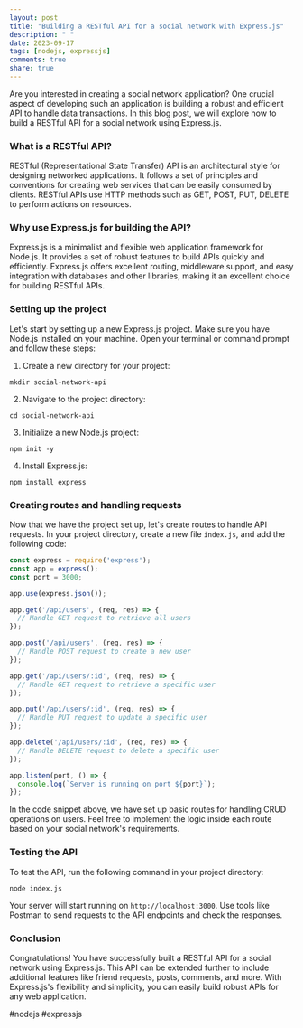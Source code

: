 ```yaml
---
layout: post
title: "Building a RESTful API for a social network with Express.js"
description: " "
date: 2023-09-17
tags: [nodejs, expressjs]
comments: true
share: true
---
```


Are you interested in creating a social network application? One crucial aspect of developing such an application is building a robust and efficient API to handle data transactions. In this blog post, we will explore how to build a RESTful API for a social network using Express.js.

### What is a RESTful API?

RESTful (Representational State Transfer) API is an architectural style for designing networked applications. It follows a set of principles and conventions for creating web services that can be easily consumed by clients. RESTful APIs use HTTP methods such as GET, POST, PUT, DELETE to perform actions on resources.

### Why use Express.js for building the API?

Express.js is a minimalist and flexible web application framework for Node.js. It provides a set of robust features to build APIs quickly and efficiently. Express.js offers excellent routing, middleware support, and easy integration with databases and other libraries, making it an excellent choice for building RESTful APIs.

### Setting up the project

Let's start by setting up a new Express.js project. Make sure you have Node.js installed on your machine. Open your terminal or command prompt and follow these steps:

1. Create a new directory for your project: 
```
mkdir social-network-api
```

2. Navigate to the project directory:
```
cd social-network-api
```

3. Initialize a new Node.js project:
```
npm init -y
```

4. Install Express.js:
```
npm install express
```

### Creating routes and handling requests

Now that we have the project set up, let's create routes to handle API requests. In your project directory, create a new file `index.js`, and add the following code:

```javascript
const express = require('express');
const app = express();
const port = 3000;

app.use(express.json());

app.get('/api/users', (req, res) => {
  // Handle GET request to retrieve all users
});

app.post('/api/users', (req, res) => {
  // Handle POST request to create a new user
});

app.get('/api/users/:id', (req, res) => {
  // Handle GET request to retrieve a specific user
});

app.put('/api/users/:id', (req, res) => {
  // Handle PUT request to update a specific user
});

app.delete('/api/users/:id', (req, res) => {
  // Handle DELETE request to delete a specific user
});

app.listen(port, () => {
  console.log(`Server is running on port ${port}`);
});
```

In the code snippet above, we have set up basic routes for handling CRUD operations on users. Feel free to implement the logic inside each route based on your social network's requirements.

### Testing the API

To test the API, run the following command in your project directory:
```
node index.js
```

Your server will start running on `http://localhost:3000`. Use tools like Postman to send requests to the API endpoints and check the responses.

### Conclusion

Congratulations! You have successfully built a RESTful API for a social network using Express.js. This API can be extended further to include additional features like friend requests, posts, comments, and more. With Express.js's flexibility and simplicity, you can easily build robust APIs for any web application.

#nodejs #expressjs